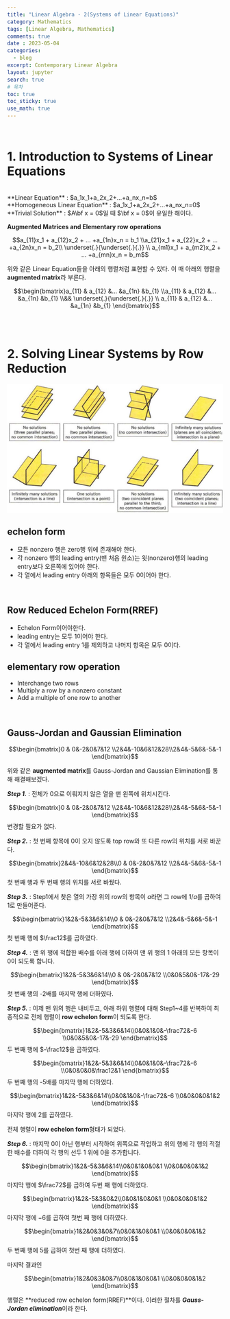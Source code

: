 ```yaml
---
title: "Linear Algebra - 2(Systems of Linear Equations)"
category: Mathematics
tags: [Linear Algebra, Mathematics]
comments: true
date : 2023-05-04
categories: 
  - blog
excerpt: Contemporary Linear Algebra
layout: jupyter
search: true
# 목차
toc: true  
toc_sticky: true 
use_math: true
---
```

<br>

# 1. Introduction to Systems of Linear Equations

<br>
**Linear Equation** : $a_1x_1+a_2x_2+...+a_nx_n=b$<br>
**Homogeneous Linear Equation** : $a_1x_1+a_2x_2+...+a_nx_n=0$<br>
**Trivial Solution** : $A\bf x = 0$일 때 $\bf x = 0$이 유일한 해이다.
<br>

**Augmented Matrices and Elementary row operations**<br>

$$a_{11}x_1 + a_{12}x_2 + ... +a_{1n}x_n = b_1 \\a_{21}x_1 + a_{22}x_2 + ... +a_{2n}x_n = b_2\\ \underset{.}{\underset{.}{.}} \\ a_{m1}x_1 + a_{m2}x_2 + ... +a_{mn}x_n = b_m$$

위와 같은 Linear Equation들을 아래의 행렬처럼 표현할 수 있다. 이 때 아래의 행렬을 **augmented matrix**라 부른다.<br>

$$\begin{bmatrix}a_{11} & a_{12} &... &a_{1n} &b_{1} \\a_{11} & a_{12} &... &a_{1n} &b_{1} \\&& \underset{.}{\underset{.}{.}} \\ a_{11} & a_{12} &... &a_{1n} &b_{1} \end{bmatrix}$$

<br><br>

# 2. Solving Linear Systems by Row Reduction

<img src = '/images/Linear Algebra/1_4.jpg' height = 300 width = 600>


## **echelon form**<br>
- 모든 nonzero 행은 zero행 위에 존재해야 한다.
- 각 nonzero 행의 leading entry(맨 처음 원소)는 윗(nonzero)행의 leading entry보다 오른쪽에 있어야 한다.
- 각 열에서 leading entry 아래의 항목들은 모두 0이어야 한다.
<br>

## **Row Reduced Echelon Form(RREF)**<br>
- Echelon Form이어야한다.
- leading entry는 모두 1이어야 한다.
- 각 열에서 leading entry 1를 제외하고 나머지 항목은 모두 0이다.

## **elementary row operation**<br>
- Interchange two rows
- Multiply a row by a nonzero constant
- Add a multiple of one row to another


<br>

## **Gauss-Jordan and Gaussian Elimination**<br>


$$\begin{bmatrix}0 & 0&-2&0&7&12 \\2&4&-10&6&12&28\\2&4&-5&6&-5&-1 \end{bmatrix}$$

위와 같은 **augmented matrix**를 Gauss-Jordan and Gaussian Elimination를 통해 해결해보겠다.<br>

***Step 1.*** : 전체가 0으로 이뤄지지 않은 열을 맨 왼쪽에 위치시킨다.

$$\begin{bmatrix}0 & 0&-2&0&7&12 \\2&4&-10&6&12&28\\2&4&-5&6&-5&-1 \end{bmatrix}$$ 변경할 필요가 없다.

***Step 2.*** : 첫 번째 항목에 0이 오지 않도록 top row와 또 다른 row의 위치를 서로 바꾼다. 

$$\begin{bmatrix}2&4&-10&6&12&28\\0 & 0&-2&0&7&12 \\2&4&-5&6&-5&-1 \end{bmatrix}$$ 첫 번째 행과 두 번째 행의 위치를 서로 바꿨다.


***Step 3.*** : Step1에서 찾은 열의 가장 위의 row의 항목이 $a$라면 그 row에 $1/a$를 곱하여 1로 만들어준다. 

$$\begin{bmatrix}1&2&-5&3&6&14\\0 & 0&-2&0&7&12 \\2&4&-5&6&-5&-1 \end{bmatrix}$$ 첫 번째 행에 $\frac12$를 곱하였다.


***Step 4.*** : 맨 위 행에 적합한 배수를 아래 행에 더하여 맨 위 행의 1 아래의 모든 항목이 0이 되도록 합니다. 

$$\begin{bmatrix}1&2&-5&3&6&14\\0 & 0&-2&0&7&12 \\0&0&5&0&-17&-29 \end{bmatrix}$$ 첫 번째 행의 -2배를 마지막 행에 더하였다.

***Step 5.*** : 이제 맨 위의 행은 내비두고, 아래 하위 행렬에 대해 Step1~4를 반복하여 최종적으로 전체 행렬이 **row echelon form**이 되도록 한다.

$$\begin{bmatrix}1&2&-5&3&6&14\\0&0&1&0&-\frac72&-6 \\0&0&5&0&-17&-29 \end{bmatrix}$$ 두 번째 행에 $-\frac12$을 곱하였다.

$$\begin{bmatrix}1&2&-5&3&6&14\\0&0&1&0&-\frac72&-6 \\0&0&0&0&\frac12&1 \end{bmatrix}$$ 두 번째 행의 -5배를 마지막 행에 더하였다.

$$\begin{bmatrix}1&2&-5&3&6&14\\0&0&1&0&-\frac72&-6 \\0&0&0&0&1&2 \end{bmatrix}$$ 마지막 행에 2를 곱하였다.

전체 행렬이 **row echelon form**형태가 되었다.


***Step 6.*** : 마지막 0이 아닌 행부터 시작하여 위쪽으로 작업하고 위의 행에 각 행의 적절한 배수를 더하여 각 행의 선두 1 위에 0을 추가합니다.

$$\begin{bmatrix}1&2&-5&3&6&14\\0&0&1&0&0&1 \\0&0&0&0&1&2 \end{bmatrix}$$ 마지막 행에 $\frac72$를 곱하여 두번 째 행에 더하였다.

$$\begin{bmatrix}1&2&-5&3&0&2\\0&0&1&0&0&1 \\0&0&0&0&1&2 \end{bmatrix}$$ 마지막 행에 $-6$를 곱하여 첫번 째 행에 더하였다.

$$\begin{bmatrix}1&2&0&3&0&7\\0&0&1&0&0&1 \\0&0&0&0&1&2 \end{bmatrix}$$ 두 번째 행에 $5$를 곱하여 첫번 째 행에 더하였다.

마지막 결과인 

$$\begin{bmatrix}1&2&0&3&0&7\\0&0&1&0&0&1 \\0&0&0&0&1&2 \end{bmatrix}$$

행렬은 **reduced row echelon form(RREF)**이다. 이러한 절차를 ***Gauss-Jordan elimination***이라 한다.